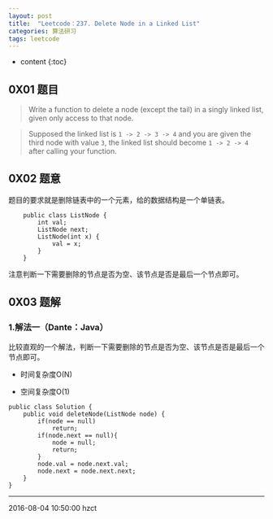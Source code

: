 ```yaml
---
layout: post
title:  "Leetcode：237. Delete Node in a Linked List"
categories: 算法研习
tags: leetcode
---
```


* content
{:toc}

## 0X01 题目

> Write a function to delete a node (except the tail) in a singly linked list, given only access to that node.

> Supposed the linked list is `1 -> 2 -> 3 -> 4` and you are given the third node with value `3`, the linked list should become `1 -> 2 -> 4` after calling your function.

## 0X02 题意

题目的要求就是删除链表中的一个元素，给的数据结构是一个单链表。

```
    public class ListNode {
        int val;
        ListNode next;
        ListNode(int x) {
            val = x;
        }
    }
```

注意判断一下需要删除的节点是否为空、该节点是否是最后一个节点即可。

## 0X03 题解

### 1.解法一（Dante：Java）

比较直观的一个解法，判断一下需要删除的节点是否为空、该节点是否是最后一个节点即可。

- 时间复杂度O(N)

- 空间复杂度O(1)

```
public class Solution {
    public void deleteNode(ListNode node) {
        if(node == null)
            return;
        if(node.next == null){
            node = null;
            return;
        }
        node.val = node.next.val;
        node.next = node.next.next;
    }
}
```

***

2016-08-04 10:50:00 hzct
